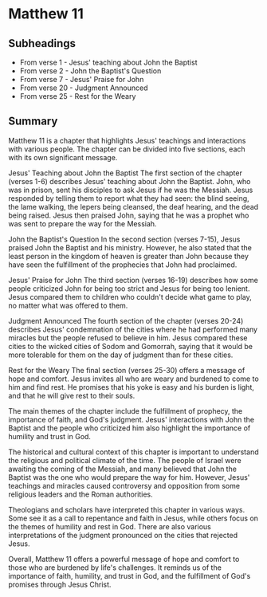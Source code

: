 # Matthew 11

## Subheadings

* From verse 1 - Jesus' teaching about John the Baptist
* From verse 2 - John the Baptist's Question
* From verse 7 - Jesus' Praise for John
* From verse 20 - Judgment Announced
* From verse 25 - Rest for the Weary

## Summary

Matthew 11 is a chapter that highlights Jesus' teachings and interactions with various people. The chapter can be divided into five sections, each with its own significant message.

Jesus' Teaching about John the Baptist
The first section of the chapter (verses 1-6) describes Jesus' teaching about John the Baptist. John, who was in prison, sent his disciples to ask Jesus if he was the Messiah. Jesus responded by telling them to report what they had seen: the blind seeing, the lame walking, the lepers being cleansed, the deaf hearing, and the dead being raised. Jesus then praised John, saying that he was a prophet who was sent to prepare the way for the Messiah.

John the Baptist's Question
In the second section (verses 7-15), Jesus praised John the Baptist and his ministry. However, he also stated that the least person in the kingdom of heaven is greater than John because they have seen the fulfillment of the prophecies that John had proclaimed.

Jesus' Praise for John
The third section (verses 16-19) describes how some people criticized John for being too strict and Jesus for being too lenient. Jesus compared them to children who couldn't decide what game to play, no matter what was offered to them.

Judgment Announced
The fourth section of the chapter (verses 20-24) describes Jesus' condemnation of the cities where he had performed many miracles but the people refused to believe in him. Jesus compared these cities to the wicked cities of Sodom and Gomorrah, saying that it would be more tolerable for them on the day of judgment than for these cities.

Rest for the Weary
The final section (verses 25-30) offers a message of hope and comfort. Jesus invites all who are weary and burdened to come to him and find rest. He promises that his yoke is easy and his burden is light, and that he will give rest to their souls.

The main themes of the chapter include the fulfillment of prophecy, the importance of faith, and God's judgment. Jesus' interactions with John the Baptist and the people who criticized him also highlight the importance of humility and trust in God.

The historical and cultural context of this chapter is important to understand the religious and political climate of the time. The people of Israel were awaiting the coming of the Messiah, and many believed that John the Baptist was the one who would prepare the way for him. However, Jesus' teachings and miracles caused controversy and opposition from some religious leaders and the Roman authorities.

Theologians and scholars have interpreted this chapter in various ways. Some see it as a call to repentance and faith in Jesus, while others focus on the themes of humility and rest in God. There are also various interpretations of the judgment pronounced on the cities that rejected Jesus.

Overall, Matthew 11 offers a powerful message of hope and comfort to those who are burdened by life's challenges. It reminds us of the importance of faith, humility, and trust in God, and the fulfillment of God's promises through Jesus Christ.